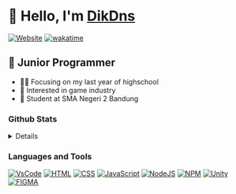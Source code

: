 # 👋 Hello, I'm [DikDns][website]

[![Website](https://img.shields.io/website?label=dikdns.com&style=for-the-badge&url=https%3A%2F%2Fwww.dikdns.com)](https://www.dikdns.com)
[![wakatime](https://wakatime.com/badge/user/5622e569-0d07-41d0-8afd-2527cdab9678.svg?style=for-the-badge)](https://wakatime.com/@5622e569-0d07-41d0-8afd-2527cdab9678)

## 🚸 Junior Programmer

-   💁‍♂️ Focusing on my last year of highschool
-   👀 Interested in game industry
-   🏫 Student at SMA Negeri 2 Bandung

### Github Stats

<div>
<details>
  <img align="center" src="https://github-readme-stats.vercel.app/api?username=DikDns&show_icons=true&theme=cobalt" />
  <img align="center" src="https://github-readme-stats.vercel.app/api/wakatime?username=DikDns&theme=cobalt" />
</details>
</div>

### Languages and Tools
[![VsCode](https://img.shields.io/badge/vs%20code-007ACC?style=for-the-badge&logo=visualstudiocode&logoColor=white)][website]
[![HTML](https://img.shields.io/badge/HTML-E34F26?style=for-the-badge&logo=html5&logoColor=white)][website]
[![CSS](https://img.shields.io/badge/css-1572B6?style=for-the-badge&logo=css3&logoColor=white)][website]
[![JavaScript](https://img.shields.io/badge/javascript-F7DF1E?style=for-the-badge&logo=javascript&logoColor=black)][website]
[![NodeJS](https://img.shields.io/badge/node%20js-3C873A?style=for-the-badge&logo=node.js&logoColor=white)][website]
[![NPM](https://img.shields.io/badge/npm-CB3837?style=for-the-badge&logo=npm&logoColor=FFFFFF)][website]
[![Unity](https://img.shields.io/badge/UNITY-000000?style=for-the-badge&logo=unity&logoColor=FFFFFF)][website]
[![FIGMA](https://img.shields.io/badge/figma-F24E1E?style=for-the-badge&logo=figma&logoColor=FFFFFF)][website]

[website]: https://www.dikdns.com
[twitter]: https://twitter.com/dikdns_
[youtube]: https://www.youtube.com/channel/UCekKhkXSv6RdD9rXkW2ZvDA
[instagram]: https://instagram.com/dikdns
[linkedin]: https://linkedin.com/in/dikdns
